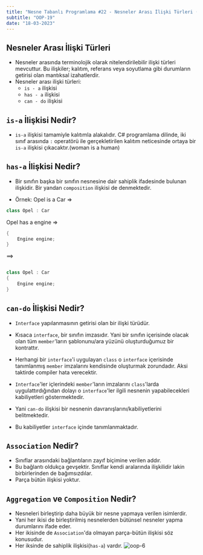 ```yaml
---
title: "Nesne Tabanlı Programlama #22 - Nesneler Arası İlişki Türleri (Association-Aggregation-Composition)"
subtitle: "OOP-19"
date: "18-03-2023"
---
```


## **Nesneler Arası İlişki Türleri**

- Nesneler arasında terminolojik olarak nitelendirilebilir ilişki türleri mevcuttur. Bu ilişkiler; kalıtım, referans veya soyutlama gibi durumların getirisi olan mantıksal izahatlerdir.
- Nesneler arası ilişki türleri:
  - `is - a` ilişkisi
  - `has - a` ilişkisi
  - `can - do` ilişkisi

## **`is-a` İlişkisi Nedir?**

- `is-a` ilişkisi tamamiyle kalıtımla alakalıdır. C# programlama dilinde, iki sınıf arasında `:` operatörü ile gerçekletirilen kalıtım neticesinde ortaya bir `is-a` ilişkisi çıkacaktır.(woman is a human)

## **`has-a` İlişkisi Nedir?**

- Bir sınıfın başka bir sınıfın nesnesine dair sahiplik ifadesinde bulunan ilişkidir. Bir yandan `composition` ilişkisi de denmektedir.

- Örnek:
  Opel is a Car =>

```csharp
class Opel : Car
```

Opel has a engine =>

```csharp
{
    Engine engine;
}
```

==>

```csharp

class Opel : Car
{
    Engine engine;
}
```

## **`can-do` İlişkisi Nedir?**

- `Interface` yapılanmasının getirisi olan bir ilişki türüdür.
- Kısaca `interface`, bir sınıfın imzasıdır. Yani bir sınıfın içerisinde olacak olan tüm `member`'ların şablonunu/ara yüzünü oluşturduğumuz bir kontrattır.
- Herhangi bir `interface`'i uygulayan `class` o `interface` içerisinde tanımlanmış `member` imzalarını kendisinde oluşturmak zorundadır. Aksi taktirde compiler hata verecektir.

- `Interface`'ler içlerindeki `member`'ların imzalarını `class`'larda uygulattırdığından dolayı o `interface`'ler ilgili nesnenin yapabilecekleri kabiliyetleri göstermektedir.
- Yani `can-do` ilişkisi bir nesnenin davranışlarını/kabiliyetlerini belitmektedir.
- Bu kabiliyetler `interface` içinde tanımlanmaktadır.

## **`Association` Nedir?**

- Sınıflar arasındaki bağlantıların zayıf biçimine verilen addır.
- Bu bağlantı oldukça gevşektir. Sınıflar kendi aralarında ilişkilidir lakin birbirlerinden de bağımsızdılar.
- Parça bütün ilişkisi yoktur.

## **`Aggregation` ve `Composition` Nedir?**

- Nesneleri birleştirip daha büyük bir nesne yapmaya verilen isimlerdir.
- Yani her ikisi de birleştirilmiş nesnelerden bütünsel nesneler yapma durumlarını ifade eder.
- Her ikisinde de `Association`'da olmayan parça-bütün ilişkisi söz konusudur.
- Her iksinde de sahiplik ilişkisi(`has-a`) vardır.
  ![oop-6](images/oop-6.png)
